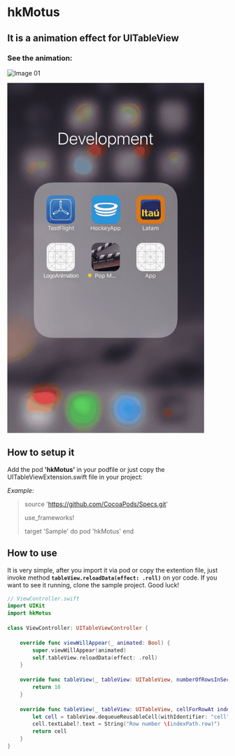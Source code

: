 # hkMotus
## It is a animation effect for UITableView

### See the animation:

![Image 01](https://github.com/heuristisk/hkMotus/blob/master/demo.gif?raw=true)

![Image 02](https://github.com/heuristisk/hkMotus/blob/master/demo1.gif?raw=true)

## How to setup it

Add the pod **'hkMotus'** in your podfile or just copy the UITableViewExtension.swift file in your project:

*Example:*

> source 'https://github.com/CocoaPods/Specs.git'
> 
> use_frameworks!
> 
> target 'Sample' do
>   pod 'hkMotus'
> end

## How to use

It is very simple, after you import it via pod or copy the extention file, just invoke method **`tableView.reloadData(effect: .roll)`** on yor code. If you want to see it running, clone the sample project. Good luck!

```swift
// ViewController.swift
import UIKit
import hkMotus

class ViewController: UITableViewController {
    
    override func viewWillAppear(_ animated: Bool) {
        super.viewWillAppear(animated)
        self.tableView.reloadData(effect: .roll)
    }
    
    override func tableView(_ tableView: UITableView, numberOfRowsInSection section: Int) -> Int {
        return 10
    }
    
    override func tableView(_ tableView: UITableView, cellForRowAt indexPath: IndexPath) -> UITableViewCell {
        let cell = tableView.dequeueReusableCell(withIdentifier: "cell", for: indexPath)
        cell.textLabel?.text = String("Row number \(indexPath.row)")
        return cell
    }
}
```